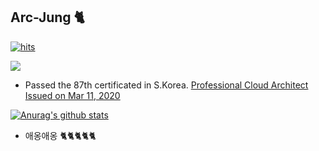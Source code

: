 ## Arc-Jung 🐈‍

[![hits](https://hits.seeyoufarm.com/api/count/incr/badge.svg?url=https%3A%2F%2Fgithub.com%2FArc-Jung&count_bg=%2379C83D&title_bg=%23555555&icon=&icon_color=%23E7E7E7&title=hits&edge_flat=false)](https://hits.seeyoufarm.com)

<img src="https://raw.githubusercontent.com/dsg890789/JwsPortfolio/master/Google%20Cloud%20Platform%20Certified%20Professional%20Cloud%20Architect.png">

- Passed the 87th certificated in S.Korea. [  Professional Cloud Architect Issued on Mar 11, 2020 ](https://googlecloudcertified.credential.net/profile/e10a74c697ff6411361819a6154a674536feb426)

[![Anurag's github stats](https://github-readme-stats.vercel.app/api?username=Arc-Jung)](https://github.com/anuraghazra/github-readme-stats)

- 애옹애옹
🐈‍🐈‍🐈‍🐈‍🐈
